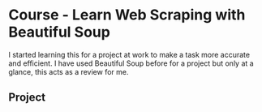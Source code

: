 # Course - Learn Web Scraping with Beautiful Soup

I started learning this for a project at work to make a task more accurate and efficient. I have used Beautiful Soup before for a project but only at a glance, this acts as a review for me.

## Project

